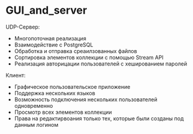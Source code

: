 # GUI_and_server

UDP-Сервер:
* Многопоточная реализация
* Взаимодействие с PostgreSQL
* Обработка и отправка среаилзованных файлов
* Сортировка элементов коллекции с помощью Stream API
* Реализация авторицации пользователей с хешированием паролей

Клиент:
* Графическое пользовательское приложение
* Поддержка нескольких языков
* Возможность подключения нескольких пользователей одновременно
* Просмотр всех элементов коллекции
* Права на редактирвоания только тех, которые были созданы под данным логином
